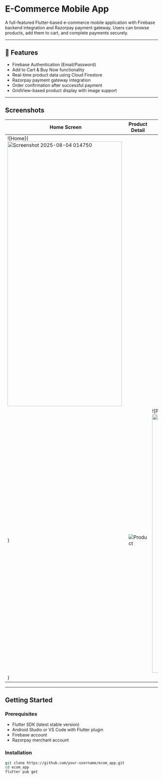 # E-Commerce Mobile App

A full-featured Flutter-based e-commerce mobile application with Firebase backend integration and Razorpay payment gateway. Users can browse products, add them to cart, and complete payments securely.

---

## 🚀 Features

- Firebase Authentication (Email/Password)
- Add to Cart & Buy Now functionality
- Real-time product data using Cloud Firestore
- Razorpay payment gateway integration
- Order confirmation after successful payment
- GridView-based product display with image support

---

## Screenshots

| Home Screen | Product Detail | Payment |
|-------------|--------------|------|
| ![Home](<img width="377" height="869" alt="Screenshot 2025-08-04 014750" src="https://github.com/user-attachments/assets/4570f4d2-af7a-47bc-8600-48e2f89d5245" />
) | ![Product](<img width="388" height="853" alt="Screenshot 2025-08-04 015446" src="https://github.com/user-attachments/assets/509b1836-5f95-4937-942c-5753ad238049" />) | ![Payment](<img width="390" height="849" alt="Screenshot 2025-08-04 015506" src="https://github.com/user-attachments/assets/bbe4de2d-500a-4808-9853-60fb3b5eda5c" />
) |

---

##  Getting Started

### Prerequisites

- Flutter SDK (latest stable version)
- Android Studio or VS Code with Flutter plugin
- Firebase account
- Razorpay merchant account

### Installation

```bash
git clone https://github.com/your-username/ecom_app.git
cd ecom_app
flutter pub get



